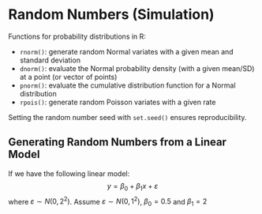 # Random Numbers (Simulation)

Functions for probability distributions in R:
- `rnorm()`: generate random Normal variates with a given mean and standard deviation
- `dnorm()`: evaluate the Normal probability density (with a given mean/SD) at a point (or vector of
points)
- `pnorm()`: evaluate the cumulative distribution function for a Normal distribution
- `rpois()`: generate random Poisson variates with a given rate

Setting the random number seed with `set.seed()` ensures reproducibility.


## Generating Random Numbers from a Linear Model

If we have the following linear model:
$$
y = \beta_0 + \beta_1x + \varepsilon
$$
where $\varepsilon \sim N(0, 2^2)$. Assume $\varepsilon \sim N(0, 1^2)$, $\beta_0 = 0.5$ and  $\beta_1= 2$
<!--stackedit_data:
eyJoaXN0b3J5IjpbLTE2ODYzMDI2OTgsLTk0Nzk3MzM2M119
-->